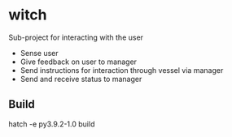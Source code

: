 # witch

Sub-project for interacting with the user

- Sense user
- Give feedback on user to manager
- Send instructions for interaction through vessel via manager
- Send and receive status to manager

## Build
hatch -e py3.9.2-1.0 build